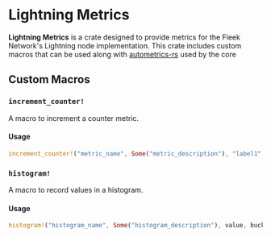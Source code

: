 # Lightning Metrics

**Lightning Metrics** is a crate designed to provide metrics for the Fleek Network's Lightning node implementation. This crate includes custom macros that can be used along with [autometrics-rs](https://github.com/autometrics-dev/autometrics-rs) used by the core

## Custom Macros

### `increment_counter!`

A macro to increment a counter metric.

#### Usage

```rust
increment_counter!("metric_name", Some("metric_description"), "label1" => "value1", "label2" => "value2");
```

### `histogram!`

A macro to record values in a histogram.

#### Usage

```rust
histogram!("histogram_name", Some("histogram_description"), value, bucket1, bucket2, ...);
```
